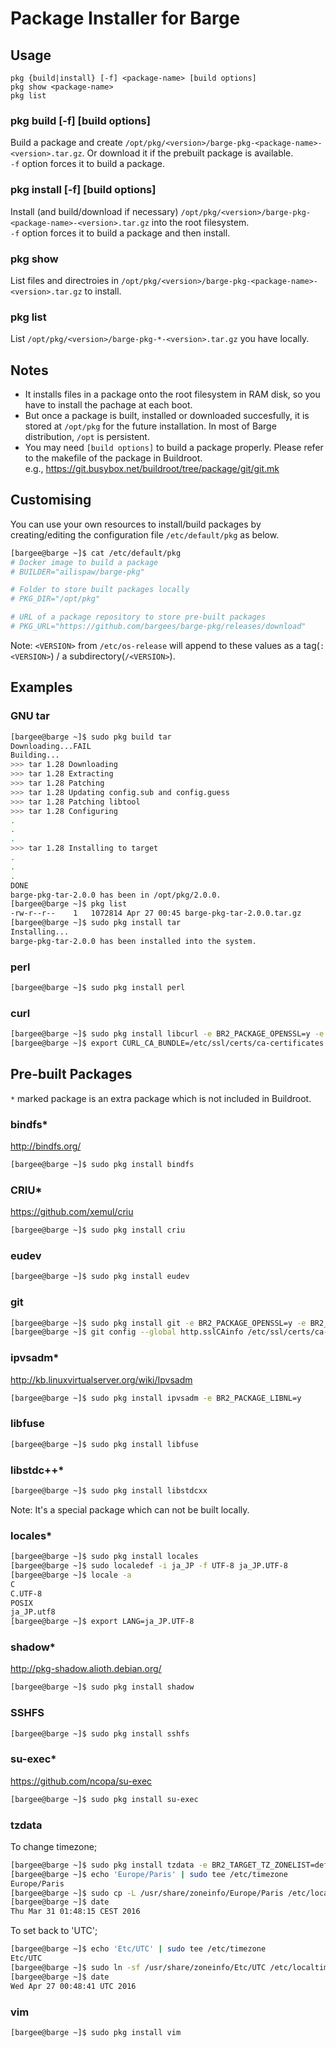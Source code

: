 # Package Installer for Barge

## Usage

```
pkg {build|install} [-f] <package-name> [build options]
pkg show <package-name>
pkg list
```

### pkg build [-f] <package-name> [build options]

Build a package and create `/opt/pkg/<version>/barge-pkg-<package-name>-<version>.tar.gz`. Or download it if the prebuilt package is available.  
`-f` option forces it to build a package.

### pkg install [-f] <package-name> [build options]

Install (and build/download if necessary) `/opt/pkg/<version>/barge-pkg-<package-name>-<version>.tar.gz` into the root filesystem.  
`-f` option forces it to build a package and then install.

### pkg show <package-name>

List files and directroies in `/opt/pkg/<version>/barge-pkg-<package-name>-<version>.tar.gz` to install.

### pkg list

List `/opt/pkg/<version>/barge-pkg-*-<version>.tar.gz` you have locally.

## Notes

- It installs files in a package onto the root filesystem in RAM disk, so you have to install the pachage at each boot.
- But once a package is built, installed or downloaded succesfully, it is stored at `/opt/pkg` for the future installation. In most of Barge distribution, `/opt` is persistent.
- You may need `[build options]` to build a package properly. Please refer to the makefile of the package in Buildroot.  
  e.g., https://git.busybox.net/buildroot/tree/package/git/git.mk


## Customising

You can use your own resources to install/build packages by creating/editing the configuration file `/etc/default/pkg` as below.

```bash
[bargee@barge ~]$ cat /etc/default/pkg
# Docker image to build a package
# BUILDER="ailispaw/barge-pkg"

# Folder to store built packages locally
# PKG_DIR="/opt/pkg"

# URL of a package repository to store pre-built packages
# PKG_URL="https://github.com/bargees/barge-pkg/releases/download"
```

Note: `<VERSION>` from `/etc/os-release` will append to these values as a tag(`:<VERSION>`) / a subdirectory(`/<VERSION>`).

## Examples

### GNU tar

```bash
[bargee@barge ~]$ sudo pkg build tar
Downloading...FAIL
Building...
>>> tar 1.28 Downloading
>>> tar 1.28 Extracting
>>> tar 1.28 Patching
>>> tar 1.28 Updating config.sub and config.guess
>>> tar 1.28 Patching libtool
>>> tar 1.28 Configuring
.
.
.
>>> tar 1.28 Installing to target
.
.
.
DONE
barge-pkg-tar-2.0.0 has been in /opt/pkg/2.0.0.
[bargee@barge ~]$ pkg list
-rw-r--r--    1   1072814 Apr 27 00:45 barge-pkg-tar-2.0.0.tar.gz
[bargee@barge ~]$ sudo pkg install tar
Installing...
barge-pkg-tar-2.0.0 has been installed into the system.
```

### perl

```bash
[bargee@barge ~]$ sudo pkg install perl
```

### curl

```bash
[bargee@barge ~]$ sudo pkg install libcurl -e BR2_PACKAGE_OPENSSL=y -e BR2_PACKAGE_CURL=y
[bargee@barge ~]$ export CURL_CA_BUNDLE=/etc/ssl/certs/ca-certificates.crt
```

## Pre-built Packages

`*` marked package is an extra package which is not included in Buildroot.

### bindfs*

http://bindfs.org/

```bash
[bargee@barge ~]$ sudo pkg install bindfs
```

### CRIU*

https://github.com/xemul/criu

```bash
[bargee@barge ~]$ sudo pkg install criu
```

### eudev

```bash
[bargee@barge ~]$ sudo pkg install eudev
```

### git

```bash
[bargee@barge ~]$ sudo pkg install git -e BR2_PACKAGE_OPENSSL=y -e BR2_PACKAGE_LIBCURL=y
[bargee@barge ~]$ git config --global http.sslCAinfo /etc/ssl/certs/ca-certificates.crt
```

### ipvsadm*

http://kb.linuxvirtualserver.org/wiki/Ipvsadm

```bash
[bargee@barge ~]$ sudo pkg install ipvsadm -e BR2_PACKAGE_LIBNL=y
```

### libfuse

```bash
[bargee@barge ~]$ sudo pkg install libfuse
```

### libstdc++*

```bash
[bargee@barge ~]$ sudo pkg install libstdcxx
```

Note: It's a special package which can not be built locally.

### locales*

```bash
[bargee@barge ~]$ sudo pkg install locales
[bargee@barge ~]$ sudo localedef -i ja_JP -f UTF-8 ja_JP.UTF-8
[bargee@barge ~]$ locale -a
C
C.UTF-8
POSIX
ja_JP.utf8
[bargee@barge ~]$ export LANG=ja_JP.UTF-8
```

### shadow*

http://pkg-shadow.alioth.debian.org/

```bash
[bargee@barge ~]$ sudo pkg install shadow
```

### SSHFS

```bash
[bargee@barge ~]$ sudo pkg install sshfs
```

### su-exec*

https://github.com/ncopa/su-exec

```bash
[bargee@barge ~]$ sudo pkg install su-exec
```

### tzdata

To change timezone;

```bash
[bargee@barge ~]$ sudo pkg install tzdata -e BR2_TARGET_TZ_ZONELIST=default
[bargee@barge ~]$ echo 'Europe/Paris' | sudo tee /etc/timezone
Europe/Paris
[bargee@barge ~]$ sudo cp -L /usr/share/zoneinfo/Europe/Paris /etc/localtime
[bargee@barge ~]$ date
Thu Mar 31 01:48:15 CEST 2016
```

To set back to 'UTC';

```bash
[bargee@barge ~]$ echo 'Etc/UTC' | sudo tee /etc/timezone
Etc/UTC
[bargee@barge ~]$ sudo ln -sf /usr/share/zoneinfo/Etc/UTC /etc/localtime
[bargee@barge ~]$ date
Wed Apr 27 00:48:41 UTC 2016
```

### vim

```bash
[bargee@barge ~]$ sudo pkg install vim
```

